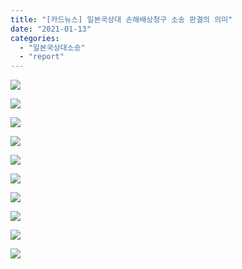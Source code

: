 ```yaml
---
title: "[카드뉴스] 일본국상대 손해배상청구 소송 판결의 의미"
date: "2021-01-13"
categories: 
  - "일본국상대소송"
  - "report"
---
```


![](http://womenandwar.net/kr/wp-content/uploads/2021/01/카드뉴스승소의미_210112_001-1024x1024.jpg)

![](http://womenandwar.net/kr/wp-content/uploads/2021/01/카드뉴스승소의미_210112_002-1024x1024.jpg)

![](http://womenandwar.net/kr/wp-content/uploads/2021/01/카드뉴스승소의미_210112_003-1024x1024.jpg)

![](http://womenandwar.net/kr/wp-content/uploads/2021/01/카드뉴스승소의미_210112_004-1024x1024.jpg)

![](http://womenandwar.net/kr/wp-content/uploads/2021/01/카드뉴스승소의미_210112_005-1024x1024.jpg)

![](http://womenandwar.net/kr/wp-content/uploads/2021/01/카드뉴스승소의미_210112_006-1024x1024.jpg)

![](http://womenandwar.net/kr/wp-content/uploads/2021/01/카드뉴스승소의미_210112_007-1024x1024.jpg)

![](http://womenandwar.net/kr/wp-content/uploads/2021/01/카드뉴스승소의미_210112_008-1024x1024.jpg)

![](http://womenandwar.net/kr/wp-content/uploads/2021/01/카드뉴스승소의미_210112_009-1024x1024.jpg)

![](http://womenandwar.net/kr/wp-content/uploads/2021/01/카드뉴스승소의미_210112_010-1024x1024.jpg)
